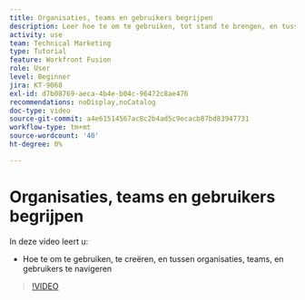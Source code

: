 ```yaml
---
title: Organisaties, teams en gebruikers begrijpen
description: Leer hoe te om te gebruiken, tot stand te brengen, en tussen organisaties, teams, en gebruikers in  [!DNL Adobe Workfront Fusion] te navigeren.
activity: use
team: Technical Marketing
type: Tutorial
feature: Workfront Fusion
role: User
level: Beginner
jira: KT-9068
exl-id: d7b08769-aeca-4b4e-b04c-96472c8ae476
recommendations: noDisplay,noCatalog
doc-type: video
source-git-commit: a4e61514567ac8c2b4ad5c9ecacb87bd83947731
workflow-type: tm+mt
source-wordcount: '40'
ht-degree: 0%

---
```


# Organisaties, teams en gebruikers begrijpen

In deze video leert u:

* Hoe te om te gebruiken, te creëren, en tussen organisaties, teams, en gebruikers te navigeren

>[!VIDEO](https://video.tv.adobe.com/v/335309/?quality=12&learn=on)
